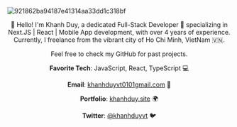 
![921862ba94187e41314aa33dd1c318bf](https://github.com/khanhduyvt0101/khanhduyvt0101/assets/57395332/33bcc515-7e54-4d7a-8cf7-b6361a7c2b13)

<div align="center">

👋 Hello! I'm Khanh Duy, a dedicated Full-Stack Developer 🚀 specializing in Next.JS | React | Mobile App development, with over 4 years of experience. Currently, I freelance from the vibrant city of Ho Chi Minh, VietNam 🇻🇳.

Feel free to check my GitHub for past projects.

**Favorite Tech**: JavaScript, React, TypeScript 💻

**Email**: <a href="mailto:khanhduyvt0101gmail.com">khanhduyvt0101gmail.com</a> 📧

**Portfolio**: [khanhduy.site](https://khanhduy.site) 🌍

**Twitter**: [@khanhduyvt](https://twitter.com/khanhduyvt) 🐦

</div>

